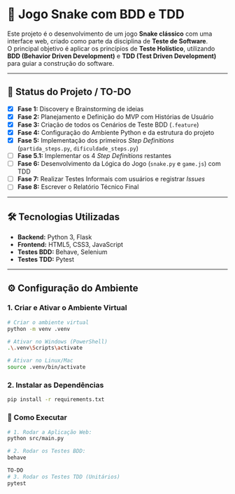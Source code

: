 # 🐍 Jogo Snake com BDD e TDD

Este projeto é o desenvolvimento de um jogo **Snake clássico** com uma interface web, criado como parte da disciplina de **Teste de Software**.  
O principal objetivo é aplicar os princípios de **Teste Holístico**, utilizando **BDD (Behavior Driven Development)** e **TDD (Test Driven Development)** para guiar a construção do software.

---

## 📌 Status do Projeto / TO-DO

- [x] **Fase 1:** Discovery e Brainstorming de ideias  
- [x] **Fase 2:** Planejamento e Definição do MVP com Histórias de Usuário  
- [x] **Fase 3:** Criação de todos os Cenários de Teste BDD (`.feature`)  
- [x] **Fase 4:** Configuração do Ambiente Python e da estrutura do projeto  
- [x] **Fase 5:** Implementação dos primeiros *Step Definitions* (`partida_steps.py`, `dificuldade_steps.py`)  
- [ ] **Fase 5.1:** Implementar os 4 *Step Definitions* restantes  
- [ ] **Fase 6:** Desenvolvimento da Lógica do Jogo (`snake.py` e `game.js`) com TDD  
- [ ] **Fase 7:** Realizar Testes Informais com usuários e registrar *Issues*  
- [ ] **Fase 8:** Escrever o Relatório Técnico Final  

---

## 🛠 Tecnologias Utilizadas

- **Backend:** Python 3, Flask  
- **Frontend:** HTML5, CSS3, JavaScript  
- **Testes BDD:** Behave, Selenium  
- **Testes TDD:** Pytest  

---

## ⚙️ Configuração do Ambiente

### 1. Criar e Ativar o Ambiente Virtual

```bash
# Criar o ambiente virtual
python -m venv .venv

# Ativar no Windows (PowerShell)
.\.venv\Scripts\activate

# Ativar no Linux/Mac
source .venv/bin/activate
```
### 2. Instalar as Dependências

```bash
pip install -r requirements.txt
```

### 🚀 Como Executar

```bash
# 1. Rodar a Aplicação Web:
python src/main.py

# 2. Rodar os Testes BDD:
behave

TO-DO
# 3. Rodar os Testes TDD (Unitários) 
pytest